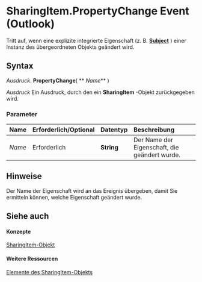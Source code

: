 
# SharingItem.PropertyChange Event (Outlook)

Tritt auf, wenn eine explizite integrierte Eigenschaft (z. B.  **[Subject](f774ec0f-226a-f2f8-6865-4457b26fdacc.md)** ) einer Instanz des übergeordneten Objekts geändert wird.


## Syntax

 _Ausdruck_. **PropertyChange**( ** _Name_** )

 _Ausdruck_ Ein Ausdruck, durch den ein **SharingItem** -Objekt zurückgegeben wird.


### Parameter



|**Name**|**Erforderlich/Optional**|**Datentyp**|**Beschreibung**|
|:-----|:-----|:-----|:-----|
| _Name_|Erforderlich|**String**|Der Name der Eigenschaft, die geändert wurde.|

## Hinweise

Der Name der Eigenschaft wird an das Ereignis übergeben, damit Sie ermitteln können, welche Eigenschaft geändert wurde.


## Siehe auch


#### Konzepte


[SharingItem-Objekt](63dd3451-44f3-7cc4-c6e2-7dad5835a7d2.md)
#### Weitere Ressourcen


[Elemente des SharingItem-Objekts](http://msdn.microsoft.com/library/719ad60e-2242-2c54-778f-006b61690389%28Office.15%29.aspx)